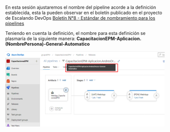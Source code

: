 En esta sesión ajustaremos el nombre del pipeline acorde a la definición establecida, esta la pueden observar en el boletín publicado en el proyecto de Escalando DevOps [Boletín N°8 - Estándar de nombramiento para los pipelines](https://dev.azure.com/grupoepm/EscalandoDevOpsEPM/_wiki/wikis/EscalandoDevOpsEPM.wiki/742/Bolet%C3%ADn-N%C2%B08-Est%C3%A1ndar-de-nombramiento-para-los-pipelines)

Teniendo en cuenta la definición, el nombre para esta definición se plasmaría de la siguiente manera: **CapacitacionEPM-Aplicacion.(NombrePersona)-General-Automatico**

![nombre-definicion-release](./assets/nombre-definicion-release.png)